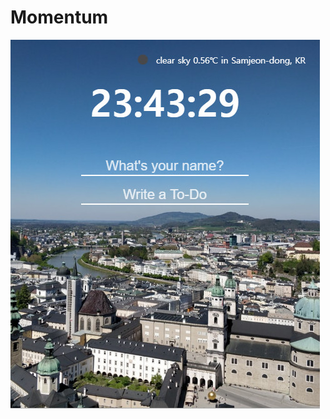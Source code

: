 # Momentum

![](https://github.com/bklee2/momentum/blob/master/screenshot/screenshot01.jpg?raw=true)
